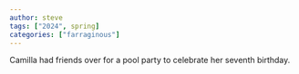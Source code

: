 ```yaml
---
author: steve
tags: ["2024", spring]
categories: ["farraginous"]
---
```

Camilla had friends over for a pool party to celebrate her seventh birthday.  

